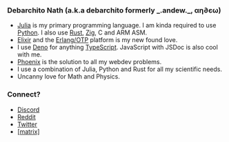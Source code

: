 ### Debarchito Nath (a.k.a debarchito formerly \_.andew._, αη∂єω)
- [Julia](https://julialang.org/) is my primary programming language. I am kinda required to use [Python](https://python.org/). I also use [Rust](https://rust-lang.org), [Zig](https://ziglang.org), C and ARM ASM.
- [Elixir](https://elixir-lang.org/) and the [Erlang/OTP](https://www.erlang.org/) platform is my new found love.
- I use [Deno](https://deno.com/) for anything [TypeScript](https://www.typescriptlang.org). JavaScript with JSDoc is also cool with me.
- [Phoenix](https://www.phoenixframework.org/) is the solution to all my webdev problems.
- I use a combination of Julia, Python and Rust for all my scientific needs.
- Uncanny love for Math and Physics.

### Connect?

- [Discord](https://discordapp.com/users/739497344780992564)
- [Reddit](https://www.reddit.com/user/debarchito/)
- [Twitter](https://twitter.com/debarchito)
- [\[matrix\]](https://matrix.to/#/@debarchito:matrix.org)

